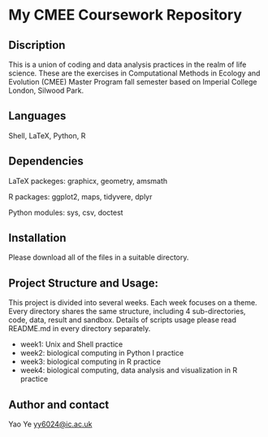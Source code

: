 # My CMEE Coursework Repository

## Discription
This is a union of coding and data analysis practices in the realm of life science. These are the exercises in Computational Methods in Ecology and Evolution (CMEE) Master Program fall semester based on Imperial College London, Silwood Park.

## Languages
Shell, LaTeX, Python, R

## Dependencies
LaTeX packeges: graphicx, geometry, amsmath


R packages: ggplot2, maps, tidyvere, dplyr


Python modules: sys, csv, doctest

## Installation
Please download all of the files in a suitable directory.

## Project Structure and Usage: 
This project is divided into several weeks. Each week focuses on a theme. Every directory shares the same structure, including 4 sub-directories, code, data, result and sandbox. Details of scripts usage please read README.md in every directory separately.
- week1: Unix and Shell practice
- week2: biological computing in Python I practice
- week3: biological computing in R practice 
- week4: biological computing, data analysis and visualization in R practice

## Author and contact
Yao Ye   yy6024@ic.ac.uk

